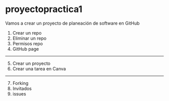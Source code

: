 # proyectopractica1
Vamos a crear un proyecto de planeación de software en GitHub

1. Crear un repo 
2. Eliminar un repo
3. Permisos repo
4. GitHub page
--------------------   
5. Crear un proyecto
6. Crear una tarea en Canva
---------------------
7. Forking
8. Invitados
9. issues
